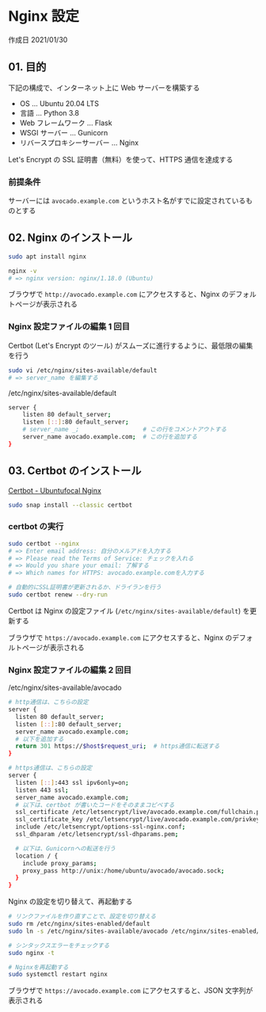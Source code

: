 # Nginx 設定

作成日 2021/01/30

## 01. 目的

下記の構成で、インターネット上に Web サーバーを構築する

- OS ... Ubuntu 20.04 LTS
- 言語 ... Python 3.8
- Web フレームワーク ... Flask
- WSGI サーバー ... Gunicorn
- リバースプロキシーサーバー ... Nginx

Let's Encrypt の SSL 証明書（無料）を使って、HTTPS 通信を達成する

### 前提条件

サーバーには `avocado.example.com` というホスト名がすでに設定されているものとする

## 02. Nginx のインストール

```bash
sudo apt install nginx

nginx -v
# => nginx version: nginx/1.18.0 (Ubuntu)
```

ブラウザで `http://avocado.example.com` にアクセスすると、Nginx のデフォルトページが表示される

### Nginx 設定ファイルの編集 1 回目

Certbot (Let's Encrypt のツール) がスムーズに進行するように、最低限の編集を行う

```bash
sudo vi /etc/nginx/sites-available/default
# => server_name を編集する
```

/etc/nginx/sites-available/default

```bash
server {
    listen 80 default_server;
    listen [::]:80 default_server;
    # server_name _;                  # この行をコメントアウトする
    server_name avocado.example.com;  # この行を追加する
}
```

## 03. Certbot のインストール

[Certbot \- Ubuntufocal Nginx](https://certbot.eff.org/lets-encrypt/ubuntufocal-nginx)

```bash
sudo snap install --classic certbot
```

### certbot の実行

```bash
sudo certbot --nginx
# => Enter email address: 自分のメルアドを入力する
# => Please read the Terms of Service: チェックを入れる
# => Would you share your email: 了解する
# => Which names for HTTPS: avocado.example.comを入力する

# 自動的にSSL証明書が更新されるか、ドライランを行う
sudo certbot renew --dry-run
```

Certbot は Nginx の設定ファイル (`/etc/nginx/sites-available/default`) を更新する

ブラウザで `https://avocado.example.com` にアクセスすると、Nginx のデフォルトページが表示される

### Nginx 設定ファイルの編集 2 回目

/etc/nginx/sites-available/avocado

```bash
# http通信は、こちらの設定
server {
  listen 80 default_server;
  listen [::]:80 default_server;
  server_name avocado.example.com;
  # 以下を追加する
  return 301 https://$host$request_uri;  # https通信に転送する
}

# https通信は、こちらの設定
server {
  listen [::]:443 ssl ipv6only=on;
  listen 443 ssl;
  server_name avocado.example.com;
  # 以下は、certbot が書いたコードをそのままコピペする
  ssl_certificate /etc/letsencrypt/live/avocado.example.com/fullchain.pem;
  ssl_certificate_key /etc/letsencrypt/live/avocado.example.com/privkey.pem;
  include /etc/letsencrypt/options-ssl-nginx.conf;
  ssl_dhparam /etc/letsencrypt/ssl-dhparams.pem;

  # 以下は、Gunicornへの転送を行う
  location / {
    include proxy_params;
    proxy_pass http://unix:/home/ubuntu/avocado/avocado.sock;
  }
}
```

Nginx の設定を切り替えて、再起動する

```bash
# リンクファイルを作り直すことで、設定を切り替える
sudo rm /etc/nginx/sites-enabled/default
sudo ln -s /etc/nginx/sites-available/avocado /etc/nginx/sites-enabled/default

# シンタックスエラーをチェックする
sudo nginx -t

# Nginxを再起動する
sudo systemctl restart nginx
```

ブラウザで `https://avocado.example.com` にアクセスすると、JSON 文字列が表示される
